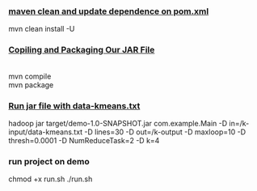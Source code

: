 ### [maven clean and update dependence on pom.xml](https://stackoverflow.com/questions/21239573/maven-dependency-update-on-commandline)
mvn clean install -U

### [Copiling and Packaging Our JAR File](https://www.sohamkamani.com/java/cli-app-with-maven/)
\
mvn compile
\
mvn package

### [Run jar file with data-kmeans.txt](https://thaodac.github.io/tlu_bigdata/hadoop/2022/05/03/MapReduce-Kmeans.html)

hadoop jar target/demo-1.0-SNAPSHOT.jar com.example.Main -D in=/k-input/data-kmeans.txt -D lines=30 -D out=/k-output -D maxloop=10 -D thresh=0.0001 -D NumReduceTask=2 -D k=4

### run project on demo 
chmod +x run.sh
./run.sh

